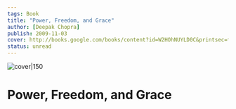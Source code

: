 ```yaml
---
tags: Book
title: "Power, Freedom, and Grace"
author: [Deepak Chopra]
publish: 2009-11-03
cover: http://books.google.com/books/content?id=W2HOhNUYLD0C&printsec=frontcover&img=1&zoom=1&edge=curl&source=gbs_api
status: unread
---
```


![cover|150](http://books.google.com/books/content?id=W2HOhNUYLD0C&printsec=frontcover&img=1&zoom=1&edge=curl&source=gbs_api)
# Power, Freedom, and Grace